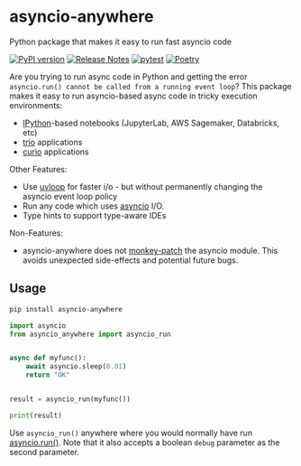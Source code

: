 # asyncio-anywhere
Python package that makes it easy to run fast asyncio code

[![PyPI version](https://badge.fury.io/py/asyncio-anywhere.svg)](https://badge.fury.io/py/asyncio-anywhere)
[![Release Notes](https://img.shields.io/github/release/novex-ai/asyncio-anywhere)](https://github.com/novex-ai/asyncio-anywhere/releases)
[![pytest](https://github.com/novex-ai/asyncio-anywhere/actions/workflows/pytest.yml/badge.svg?branch=main)](https://github.com/novex-ai/asyncio-anywhere/actions/workflows/pytest.yml)
[![Poetry](https://img.shields.io/endpoint?url=https://python-poetry.org/badge/v0.json)](https://python-poetry.org/)

Are you trying to run async code in Python and getting the error
`asyncio.run() cannot be called from a running event loop`?
This package makes it easy to run asyncio-based async code in tricky execution environments:

- [IPython](https://ipython.readthedocs.io/en/stable/)-based notebooks (JupyterLab, AWS Sagemaker, Databricks, etc)
- [trio](https://trio.readthedocs.io/en/stable/) applications
- [curio](https://curio.readthedocs.io/en/latest/) applications

Other Features:
- Use [uvloop](https://github.com/MagicStack/uvloop) for faster i/o - but without permanently changing the asyncio event loop policy
- Run any code which uses [asyncio](https://docs.python.org/3/library/asyncio.html) I/O.
- Type hints to support type-aware IDEs

Non-Features:
- asyncio-anywhere does not [monkey-patch](https://github.com/erdewit/nest_asyncio) the asyncio module.  This avoids unexpected
side-effects and potential future bugs.

## Usage

```sh
pip install asyncio-anywhere
```

```python
import asyncio
from asyncio_anywhere import asyncio_run


async def myfunc():
    await asyncio.sleep(0.01)
    return "OK"


result = asyncio_run(myfunc())

print(result)
```

Use `asyncio_run()` anywhere where you would normally have run [asyncio.run()](https://docs.python.org/3/library/asyncio-runner.html#asyncio.run).  Note that it also accepts a boolean `debug` parameter as the second parameter.
